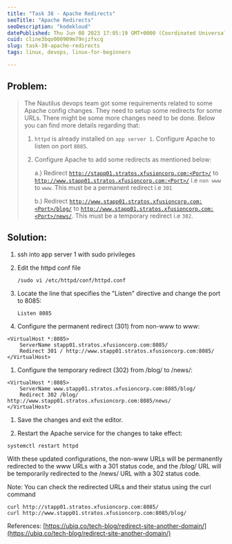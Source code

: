 ```yaml
---
title: "Task 38 - Apache Redirects"
seoTitle: "Apache Redirects"
seoDescription: "kodekloud"
datePublished: Thu Jun 08 2023 17:05:19 GMT+0000 (Coordinated Universal Time)
cuid: cline3bqo000909m79njzfxcq
slug: task-38-apache-redirects
tags: linux, devops, linux-for-beginners

---
```


## Problem:

> The Nautilus devops team got some requirements related to some Apache config changes. They need to setup some redirects for some URLs. There might be some more changes need to be done. Below you can find more details regarding that:
> 
> 1. `httpd` is already installed on `app server 1`. Configure Apache to listen on port `8085`.
>     
> 2. Configure Apache to add some redirects as mentioned below:
>     
>     a.) Redirect [`http://stapp01.stratos.xfusioncorp.com:<Port>/`](http://stapp01.stratos.xfusioncorp.com:%3CPort%3E/) to [`http://www.stapp01.stratos.xfusioncorp.com:<Port>/`](http://www.stapp01.stratos.xfusioncorp.com:%3CPort%3E/) i.e `non www` to `www`. This must be a permanent redirect i.e `301`
>     
>     b.) Redirect [`http://www.stapp01.stratos.xfusioncorp.com:<Port>/blog/`](http://www.stapp01.stratos.xfusioncorp.com:%3CPort%3E/blog/) to [`http://www.stapp01.stratos.xfusioncorp.com:<Port>/news/`](http://www.stapp01.stratos.xfusioncorp.com:%3CPort%3E/news/). This must be a temporary redirect i.e `302`.
>     

## Solution:

1. ssh into app server 1 with sudo privileges
    
2. Edit the httpd conf file
    
    `/sudo vi /etc/httpd/conf/httpd.conf`
    
3. Locate the line that specifies the "Listen" directive and change the port to 8085:
    
    `Listen 8085`
    
4. Configure the permanent redirect (301) from non-www to www:
    

```plaintext
<VirtualHost *:8085>
    ServerName stapp01.stratos.xfusioncorp.com:8085/
    Redirect 301 / http://www.stapp01.stratos.xfusioncorp.com:8085/
</VirtualHost>
```

1. Configure the temporary redirect (302) from /blog/ to /news/:
    

```plaintext
<VirtualHost *:8085>
    ServerName www.stapp01.stratos.xfusioncorp.com:8085/blog/
    Redirect 302 /blog/ http://www.stapp01.stratos.xfusioncorp.com:8085/news/
</VirtualHost>
```

1. Save the changes and exit the editor.
    
2. Restart the Apache service for the changes to take effect:
    

```plaintext
systemctl restart httpd
```

With these updated configurations, the non-www URLs will be permanently redirected to the www URLs with a 301 status code, and the /blog/ URL will be temporarily redirected to the /news/ URL with a 302 status code.

Note: You can check the redirected URLs and their status using the curl command

```plaintext
curl http://stapp01.stratos.xfusioncorp.com:8085/
curl http://www.stapp01.stratos.xfusioncorp.com:8085/blog/
```

References: [https://ubiq.co/tech-blog/redirect-site-another-domain/](https://ubiq.co/tech-blog/redirect-site-another-domain/)